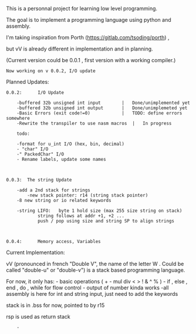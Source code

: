 This is a personnal project for learning low level programming.

The goal is to implement a programming language using python and assembly.

I'm taking inspiration from Porth (https://gitlab.com/tsoding/porth) ,

but vV is already different in implementation and in planning.



(Current version could be 0.0.1 , first version with a working compiler.)

	Now working on v 0.0.2, I/O update


Planned Updates:




	0.0.2:		I/O Update
	
		-buffered 32b unsigned int input		|	Done/unimplemented yet
		-buffered 32b unsigned int output		|	Done/unimplemeted yet
		-Basic Errors (exit code!=0)			|	TODO: define errors somewhere
		-Rewrite the transpiler to use nasm macros	|	In progress
		
		todo:
		
		-format for u_int I/O (hex, bin, decimal)
		- "char" I/O
		-" PackedChar" I/O
		- Rename labels, update some names



	0.0.3: 	The string Update
	
		-add a 2nd stack for strings
			-new stack pointer: r14 (string stack pointer)
		-8 new string or io related keywords
		
		-string LIFO:	byte 1 hold size (max 255 size string on stack)
				string follows at addr +1, +2 ...
				push / pop using size and string SP to align strings
				
				
				
	0.0.4:		Memory access, Variables
	
	
	
	
Current Implementation:

vV (pronounced in french "Double V", the name of the letter W . 
Could be called "double-u" or "double-v") is a stack based programming language.

For now, it only has:
	- basic operations ( + - mul div < > ! & ^ % )
	- if , else , end , do , while for flow control
	- output of number kinda works
	-all assembly is here for int and string input, just need to add the keywords
	
	
stack is in .bss for now, pointed to by r15

rsp is used as return stack








	
		
		-

